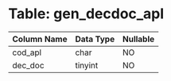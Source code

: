 # Table: gen_decdoc_apl

| Column Name | Data Type | Nullable |
|-------------|-----------|----------|
| cod_apl | char | NO |
| dec_doc | tinyint | NO |
